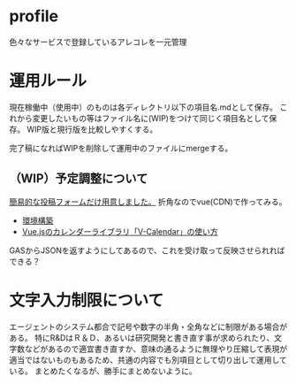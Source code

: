 # profile
色々なサービスで登録しているアレコレを一元管理

# 運用ルール
現在稼働中（使用中）のものは各ディレクトリ以下の項目名.mdとして保存。
これから変更したいもの等はファイル名に(WIP)をつけて同じく項目名として保存。
WIP版と現行版を比較しやすくする。

完了稿になればWIPを削除して運用中のファイルにmergeする。

## （WIP）予定調整について
[簡易的な投稿フォームだけ用意しました。](https://shimajima-eiji.github.io/Hosting/calendar/)
折角なのでvue(CDN)で作ってみる。
- [環境構築](https://vcalendar.io/installation.html#npm)
- [Vue.jsのカレンダーライブラリ「V-Calendar」の使い方](https://www.kabanoki.net/3890/)

GASからJSONを返すようにしてあるので、これを受け取って反映させられればできる？

# 文字入力制限について
エージェントのシステム都合で記号や数字の半角・全角などに制限がある場合がある。
特にR&DはＲ＆Ｄ、あるいは研究開発と書き直す事が求められたり、文字数などがあるので適宜書き直すか、意味の通るように無理やり圧縮して表現が適当ではないものもあるため、共通の内容でも別項目として切り出して運用している。
まとめたくなるが、勝手にまとめないように。

